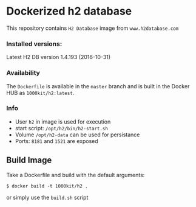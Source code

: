 # Dockerized h2 database

This repository contains `H2 Database` image from `www.h2database.com`


### Installed versions:

 Latest H2 DB version 1.4.193 (2016-10-31)

### Availability

The `Dockerfile` is available in the `master` branch and is built in the Docker HUB as `1000kit/h2:latest`.

### Info

- User `h2` in image is used for execution
- start script: `/opt/h2/bin/h2-start.sh`
- Volume `/opt/h2-data` can be used for persistance
- Ports: `8181` and `1521` are exposed 

## Build Image

Take a Dockerfile and build with the default arguments:

~~~~
$ docker build -t 1000kit/h2 .
~~~~

or simply use the `build.sh` script

